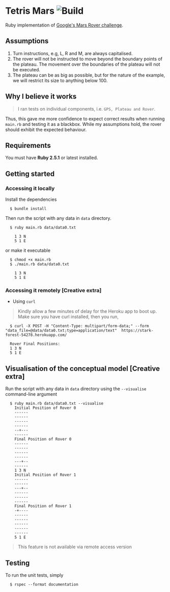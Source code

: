 # Tetris Mars ![Build](https://github.com/thatosmk/tetris-mars/workflows/Build/badge.svg?branch=master)

Ruby implementation of [Google's Mars Rover challenge](https://code.google.com/archive/p/marsrovertechchallenge/).

## Assumptions

1. Turn instructions, e.g, L, R and M, are always capitalised.
2. The rover will not be instructed to move beyond the boundary points of the plateau. The movement over the boundaries
   of the plateau will not be executed.
3. The plateau can be as big as possible, but for the nature of the example, we will restrict its size to anything below
   100.

## Why I believe it works

> I ran tests on individual components, i.e. ```GPS, Plateau and Rover```.

Thus, this gave me more confidence to expect correct results when running ```main.rb``` and
testing it as a blackbox. While my assumptions hold, the rover should exhibit the expected
behaviour.

## Requirements

You must have **Ruby 2.5.1** or latest installed.

## Getting started 

### Accessing it locally

Install the dependencies

```
  $ bundle install
```

Then run the script with any data in ```data``` directory.
```
  $ ruby main.rb data/data0.txt

    1 3 N
    5 1 E
```
or make it executable
```
  $ chmod +x main.rb
  $ ./main.rb data/data0.txt

    1 3 N
    5 1 E
```

### Accessing it remotely [Creative extra]

* Using ```curl```

> Kindly allow a few minutes of delay for the Heroku app to boot up.
Make sure you have curl installed, then you run,
```
  $ curl -X POST -H "Content-Type: multipart/form-data;" --form "data_file=@data/data0.txt;type=application/text"  https://stark-forest-54278.herokuapp.com/

  Rover Final Positions:
  1 3 N
  5 1 E

```


## Visualisation of the conceptual model [Creative extra]

Run the script with any data in ```data``` directory using the ```--visualise``` command-line argument
```
  $ ruby main.rb data/data0.txt --visualise
    Initial Position of Rover 0
    ------
    ------
    ------
    ------
    --+---
    ------
    Final Position of Rover 0
    ------
    ------
    ------
    ------
    ---+--
    ------
    1 3 N
    Initial Position of Rover 1
    ------
    ------
    ---+--
    ------
    ------
    ------
    Final Position of Rover 1
    -+----
    ------
    ------
    ------
    ------
    ------
    5 1 E

```
> This feature is not available via remote access version

## Testing

To run the unit tests, simply

```
  $ rspec --format documentation
```
